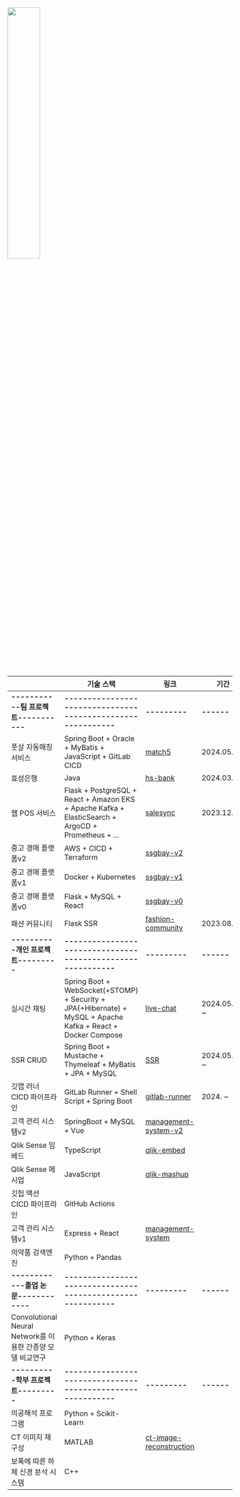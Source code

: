 <a href="https://github.com/anuraghazra/github-readme-stats">
    <img src="https://github-readme-stats.vercel.app/api/top-langs/?username=rlatkd&layout=donut&show_icons=true&theme=material-palenight&hide_border=true&bg_color=20232a&icon_color=58A6FF&text_color=fff&title_color=58A6FF&count_private=true&exclude_repo=Face-Transfer-Application&include_all_commits=true&hide=css,html" width=38% />
</a>
<!-- <a href="https://github.com/anuraghazra/github-readme-stats">
  <img src="https://github-readme-stats.vercel.app/api?username=rlatkd&show_icons=true&include_all_commits=true&theme=material-palenight&hide_border=true&bg_color=20232a&icon_color=58A6FF&text_color=fff&title_color=58A6FF&count_private=true" width=56% />
</a>
<a href="https://github.com/ashutosh00710/github-readme-activity-graph">
    <img src="https://github-readme-activity-graph.vercel.app/graph?username=rlatkd&theme=react-dark&bg_color=20232a&hide_border=true&line=58A6FF&color=58A6FF" width=94%/>
</a>

<a href="https://github.com/anuraghazra/github-readme-stats">
    <img src="https://github-readme-stats.vercel.app/api/wakatime?username=rlatkd"/>
</a> -->


|             | 기술 스택                                                                                          | 링크 | 기간 |
|---------------------|----------------------------------------------------------------------------------------------------|-----------|------|
|**-----------팀 프로젝트-----------**|**-----------------------------------------------------------**|**---------**|**------**|
| 풋살 자동매칭 서비스 | Spring Boot + Oracle + MyBatis + JavaScript + GitLab CICD                                            | [match5](https://github.com/rlatkd/match5)  |   2024.05.   |
| 효성은행            | Java                                                                                               | [hs-bank](https://github.com/rlatkd/hs-bank)  |    2024.03.  |
| 웹 POS 서비스       | Flask + PostgreSQL + React + Amazon EKS + Apache Kafka + ElasticSearch + ArgoCD + Prometheus + ... |[salesync](https://github.com/rlatkd/salesync)   |   2023.12.   |
| 중고 경매 플랫폼v2  | AWS + CICD + Terraform                                                                             |  [ssgbay-v2](https://github.com/rlatkd/ssgbay-v2)         |      |
| 중고 경매 플랫폼v1  | Docker + Kubernetes                                                                                |   [ssgbay-v1](https://github.com/rlatkd/ssgbay-v1)        |      |
| 중고 경매 플랫폼v0  | Flask + MySQL + React                                                                              |  [ssgbay-v0](https://github.com/rlatkd/ssgbay-v0)         |      |
| 패션 커뮤니티       | Flask SSR                                                                                          | [fashion-community](https://github.com/rlatkd/fashion-community)  |  2023.08.    |
|**----------개인 프로젝트---------**|**-----------------------------------------------------------**|**---------**|**------**|
| 실시간 채팅         | Spring Boot + WebSocket(+STOMP) + Security + JPA(+Hibernate) + MySQL + Apache Kafka + React + Docker Compose                    |           [live-chat](https://github.com/rlatkd/live-chat)      |   2024.05.27. ~   |
| SSR CRUD         | Spring Boot + Mustache + Thymeleaf + MyBatis + JPA + MySQL                  |           [SSR](https://github.com/rlatkd/mybatis-jpa)      |   2024.05.27. ~   |
| 깃랩 러너 CICD 파이프라인        | GitLab Runner + Shell Script + Spring Boot                    |           [gitlab-runner](https://github.com/rlatkd/gitlab-runner)      |   2024. ~   |
| 고객 관리 시스템v2  | SpringBoot + MySQL + Vue                                                                           |    [management-system-v2](https://github.com/rlatkd/management-system-v2)       |      |
| Qlik Sense 임베드   | TypeScript                                                                                         |  [qlik-embed](https://github.com/rlatkd/qlik-embed)         |      |
| Qlik Sense 메시업   | JavaScript                                                                                         |    [qlik-mashup](https://github.com/rlatkd[qlik-mashup)       |      |
| 깃헙 액션 CICD 파이프라인 | GitHub Actions                                                                                         |           |      |
| 고객 관리 시스템v1  | Express + React                                                                                    |     [management-system](https://github.com/rlatkd/management-system)      |      |
| 의약품 검색엔진     | Python + Pandas                                                                                    |           |      |
|**------------졸업 논문------------**|**-----------------------------------------------------------**|**---------**|**------**|
| Convolutional Neural Network를 이용한 간종양 모델 비교연구 | Python + Keras                                                                                     |           |      |
|**----------학부 프로젝트---------**|**-----------------------------------------------------------**|**---------**|**------**|
| 의공해석 프로그램   | Python + Scikit-Learn                                                                              |          |      |
| CT 이미지 재구성    | MATLAB                                                                                             |    [ct-image-reconstruction](https://github.com/rlatkd/ct-image-reconstruction)       |      |
| 보폭에 따른 하체 신경 분석 시스템 | C++                                                                                               |          |      |
